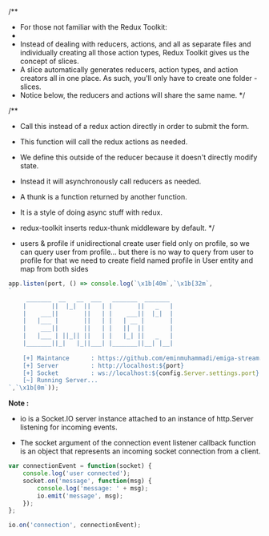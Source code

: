 /\*\*

- For those not familiar with the Redux Toolkit:
-
- Instead of dealing with reducers, actions, and all as separate files and individually creating all those action types, Redux Toolkit gives us the concept of slices.
- A slice automatically generates reducers, action types, and action creators all in one place. As such, you'll only have to create one folder - slices.
- Notice below, the reducers and actions will share the same name.
  \*/

/\*\*

- Call this instead of a redux action directly in order to submit the form.
- This function will call the redux actions as needed.
- We define this outside of the reducer because it doesn't directly modify state.
- Instead it will asynchronously call reducers as needed.
- A thunk is a function returned by another function.
- It is a style of doing async stuff with redux.
- redux-toolkit inserts redux-thunk middleware by default.
  \*/


- users & profile
if unidirectional create user field only on profile, so we can query user from profile...
but there is no way to query from user to profile
for that we need to create field named profile in User entity and map from both sides


```js
app.listen(port, () => console.log(`\x1b[40m`,`\x1b[32m`,
`
     _______  __   __  ___   _______  _______ 
    |       ||  |_|  ||   | |       ||   _   |
    |    ___||       ||   | |    ___||  |_|  |
    |   |___ |       ||   | |   | __ |       |
    |    ___||       ||   | |   ||  ||       |
    |   |___ | ||_|| ||   | |   |_| ||   _   |
    |_______||_|   |_||___| |_______||__| |__|
 
    [+] Maintance      : https://github.com/eminmuhammadi/emiga-stream.git
    [+] Server         : http://localhost:${port}
    [+] Socket         : ws://localhost:${config.Server.settings.port}
    [~] Running Server...
`,`\x1b[0m`));
```


**Note :**
- io is a Socket.IO server instance attached to an instance of http.Server listening for incoming events.

- The socket argument of the connection event listener callback function is an object that represents an incoming socket connection from a client.

```js
var connectionEvent = function(socket) {
    console.log('user connected');
    socket.on('message', function(msg) {
        console.log('message: ' + msg);
        io.emit('message', msg);
    });
};

io.on('connection', connectionEvent);
```